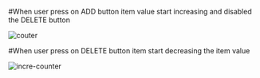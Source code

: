 #When user press on ADD button item value start increasing and disabled the DELETE button

![couter](https://github.com/kuldeep0753/redux-counter/assets/84613580/482fb3bb-c1f1-455e-b67b-3ebb7bda410a)

#When user press on DELETE button item start decreasing the item value 

![incre-counter](https://github.com/kuldeep0753/redux-counter/assets/84613580/f29919b0-a74a-4ec7-9d00-af986e546c77)
